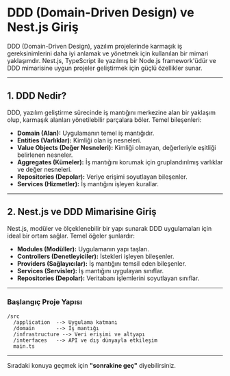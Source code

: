 # DDD (Domain-Driven Design) ve Nest.js Giriş

DDD (Domain-Driven Design), yazılım projelerinde karmaşık iş gereksinimlerini daha iyi anlamak ve yönetmek için kullanılan bir mimari yaklaşımdır. Nest.js, TypeScript ile yazılmış bir Node.js framework'üdür ve DDD mimarisine uygun projeler geliştirmek için güçlü özellikler sunar.

---

## **1. DDD Nedir?**
DDD, yazılım geliştirme sürecinde iş mantığını merkezine alan bir yaklaşım olup, karmaşık alanları yönetilebilir parçalara böler. Temel bileşenleri:

- **Domain (Alan):** Uygulamanın temel iş mantığıdır.
- **Entities (Varlıklar):** Kimliği olan iş nesneleri.
- **Value Objects (Değer Nesneleri):** Kimliği olmayan, değerleriyle eşitliği belirlenen nesneler.
- **Aggregates (Kümeler):** İş mantığını korumak için gruplandırılmış varlıklar ve değer nesneleri.
- **Repositories (Depolar):** Veriye erişimi soyutlayan bileşenler.
- **Services (Hizmetler):** İş mantığını işleyen kurallar.

---

## **2. Nest.js ve DDD Mimarisine Giriş**
Nest.js, modüler ve ölçeklenebilir bir yapı sunarak DDD uygulamaları için ideal bir ortam sağlar. Temel öğeler şunlardır:

- **Modules (Modüller):** Uygulamanın yapı taşları.
- **Controllers (Denetleyiciler):** İstekleri işleyen bileşenler.
- **Providers (Sağlayıcılar):** İş mantığını temsil eden bileşenler.
- **Services (Servisler):** İş mantığını uygulayan sınıflar.
- **Repositories (Depolar):** Veritabanı işlemlerini soyutlayan sınıflar.

---

### **Başlangıç Proje Yapısı**
```
/src
  /application  --> Uygulama katmanı
  /domain       --> İş mantığı
  /infrastructure --> Veri erişimi ve altyapı
  /interfaces   --> API ve dış dünyayla etkileşim
  main.ts
```

---

Sıradaki konuya geçmek için **"sonrakine geç"** diyebilirsiniz.

